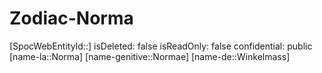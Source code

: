 ﻿---
type: Zodiac
tags:
- astro/Zodiac

---

# Zodiac-Norma

[SpocWebEntityId::]
isDeleted: false
isReadOnly: false
confidential: public
[name-la::Norma]
[name-genitive::Normae]
[name-de::Winkelmass]
